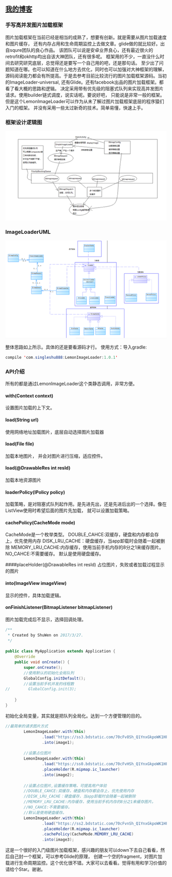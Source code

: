 ## [我的博客](http://blog.csdn.net/sw5131899/article/details/66970195) 

### 手写高并发图片加载框架

图片加载框架在当前已经是相当的成熟了，想要有创新。就是需要从图片加载速度和图片缓存，
还有内存占用和生命周期监控上去做文章。glide做的就比较好。出自squre团队的良心作品。
该团队可以说是安卓业界良心，还有最近很火的retrofit和okhttp均出自该大神团队，还有很多呢。
框架用的不少，一直没什么时间去研究研究底层，总觉得还是要写一个自己用的吧，还是那句话。
至少出了问题知道在哪。也可以知道在什么地方去优化，同时也可以加强对大神框架的理解，
源码阅读能力都会有所提高。于是去参考目前比较流行的图片加载框架源码。当初的ImageLoader-universal,
还有Glide。还有facebook出品的图片加载框架。都看了看大概的思路和逻辑。
决定采用带有优先级的阻塞式队列来实现高并发图片请求。使用builder链式调度，说实话呢。要说好吧，
只能说是非常一般的框架。但是这个LemonImageLoader可以作为从未了解过图片加载框架底层的程序猿们入门的框架。
并没有采用一些太过新奇的技术。简单易懂，快速上手。

### 框架设计逻辑图

![](https://github.com/SingleShu/LemonImageLoaderDemo/raw/master/logo/ImageLoader.png)

### ImageLoaderUML

![](https://github.com/SingleShu/LemonImageLoaderDemo/raw/master/logo/ImageLoaderUML.png)

	
整体思路如上所示。具体的还是要看源码才行。
使用方式：导入gradle:
```Java  
compile 'com.singleshu888:LemonImageLoader:1.0.1'
```

### API介绍
所有的都是通过LemonImageLoader这个类静态调用，非常方便。

#### with(Context context)
设置图片加载的上下文。

#### load(String url)
使用网络地址加载图片，底层自动选择图片加载器

#### load(File file)
加载本地图片， 并会对图片进行压缩，适应控件。

#### load(@DrawableRes int resId)
加载本地资源图片


#### loaderPolicy(IPolicy policy)
加载策略，是对阻塞式队列起作用。是先进先出，还是先进后出的一个选择。像在ListView使用时希望后面的图片先加载，
就可以设置加载策略。

#### cachePolicy(CacheMode mode)
CacheMode是一个枚举类型。
DOUBLE_CAHCE:双缓存，硬盘和内存都会存上，优先使用内存
DISK_LRU_CACHE：硬盘缓存，当app卸载时会随着一起被删除
MEMORY_LRU_CACHE:内存缓存，使用当前手机内存的8分之1来缓存图片。
NO_CAHCE:不需要缓存。
默认是使用硬盘缓存。

####placeHolder(@DrawableRes int resId)
占位图片，失败或者加载过程显示的图片

#### into(ImageView imageView)
显示的控件，具体加载逻辑。

#### onFinishListener(BitmapListener bitmapListener)
图片加载完成后不显示，选择回调处理。


```Java
/**
 * Created by ShuWen on 2017/3/27.
 */

public class MyApplication extends Application {
    @Override
    public void onCreate() {
        super.onCreate();
        //使用默认的初始化全局队列
        GlobalConfig.initDefault();
        //设置当前手机并发的线程数
//        GlobalConfig.init(3);

    }
}
```
初始化全局变量，其实就是把队列全局化。达到一个方便管理的目的。

```Java
//最简单的请求图片方式
        LemonImageLoader.with(this)
                .load("https://ss3.bdstatic.com/70cFv8Sh_Q1YnxGkpoWK1HF6hhy/it/u=2940873513,4245760174&fm=23&gp=0.jpg")
                .into(image1);

        //设置占位图片
        LemonImageLoader.with(this)
                .load("https://ss0.bdstatic.com/70cFvHSh_Q1YnxGkpoWK1HF6hhy/it/u=3882497238,2506895164&fm=23&gp=0.jpg")
                .placeHolder(R.mipmap.ic_launcher)
                .into(image2);

        //设置占位图片,设置缓存策略，可提高用户体验
        //DOUBLE_CAHCE:双缓存，硬盘和内存都会存上，优先使用内存
        //DISK_LRU_CACHE：硬盘缓存，当app卸载时会随着一起被删除
        //MEMORY_LRU_CACHE:内存缓存，使用当前手机内存的8分之1来缓存图片。
        //NO_CAHCE:不需要缓存。
        //默认是使用硬盘缓存。
        LemonImageLoader.with(this)
                .load("https://ss2.bdstatic.com/70cFvnSh_Q1YnxGkpoWK1HF6hhy/it/u=272013671,438323943&fm=11&gp=0.jpg")
                .placeHolder(R.mipmap.ic_launcher)
                .cachePolicy(CacheMode.MEMORY_LRU_CACHE)
                .into(image3);
```
这是一个很好的入门级图片加载框架，感兴趣的朋友可以down下去自己看看，然后自己封一个框架，可以参考Glide的原理，
创建一个空的fragment，对图片加载进行生命周期监控。这个优化很不错。大家可以去看看。觉得有用和学习价值的请给个Star。谢谢。

